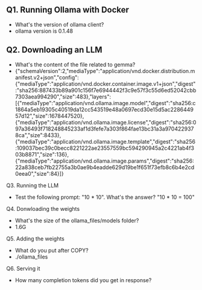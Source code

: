 ## Q1. Running Ollama with Docker
- What's the version of ollama client?
- ollama version is 0.1.48

## Q2. Downloading an LLM
- What's the content of the file related to gemma?
- {"schemaVersion":2,"mediaType":"application/vnd.docker.distribution.manifest.v2+json","config":{"mediaType":"application/vnd.docker.container.image.v1+json","digest":"sha256:887433b89a901c156f7e6944442f3c9e57f3c55d6ed52042cbb7303aea994290","size":483},"layers":[{"mediaType":"application/vnd.ollama.image.model","digest":"sha256:c1864a5eb19305c40519da12cc543519e48a0697ecd30e15d5ac228644957d12","size":1678447520},{"mediaType":"application/vnd.ollama.image.license","digest":"sha256:097a36493f718248845233af1d3fefe7a303f864fae13bc31a3a9704229378ca","size":8433},{"mediaType":"application/vnd.ollama.image.template","digest":"sha256:109037bec39c0becc8221222ae23557559bc594290945a2c4221ab4f303b8871","size":136},{"mediaType":"application/vnd.ollama.image.params","digest":"sha256:22a838ceb7fb22755a3b0ae9b4eadde629d19be1f651f73efb8c6b4e2cd0eea0","size":84}]}

Q3. Running the LLM
- Test the following prompt: "10 * 10". What's the answer?
"10 * 10 = 100"

Q4. Donwloading the weights
- What's the size of the ollama_files/models folder?
- 1.6G 

Q5. Adding the weights
- What do you put after COPY?
- ./ollama_files

Q6. Serving it
- How many completion tokens did you get in response?
